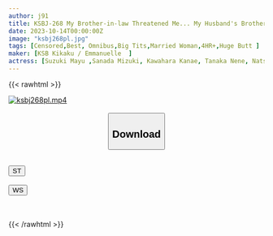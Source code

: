 ```yaml
---
author: j91
title: KSBJ-268 My Brother-in-law Threatened Me... My Husband's Brother Is His Ex-girlfriend
date: 2023-10-14T00:00:00Z
image: "ksbj268pl.jpg"
tags: [Censored,Best, Omnibus,Big Tits,Married Woman,4HR+,Huge Butt	]
maker: [KSB Kikaku / Emmanuelle  ]
actress: [Suzuki Mayu ,Sanada Mizuki, Kawahara Kanae, Tanaka Nene, Natsume Aika]
---
```



{{< rawhtml >}}

<div class="video" data-videoid="VB6GAQkW0GTK8eo">
    <a href="javascript:;">
        <img src="https://my.j91.asia/posts/ksbj268pl/ksbj268pl.jpg" width="WIDTH" height="HEIGHT" alt="ksbj268pl.mp4" loading="lazy">
    </a>
</div>

<script type="text/javascript" src="https://j91.asia/asset/on-demand-st.js"></script>

<br>
  <link rel="stylesheet" href="https://j91.asia/asset/bs5.css">
  
  <center>
  <button class="btn btn-primary" type="button" data-bs-toggle="collapse" data-bs-target=".multi-collapse" aria-expanded="false" aria-controls="multiCollapseExample1 multiCollapseExample2"><h2>Download</h2></button></center>
</p>
<div class="row">
  <div class="col">
    <div class="collapse multi-collapse" id="multiCollapseExample1">
      <div class="card card-body">
	      	      <br>
<div class="buttons">  
<a href="https://streamtape.to/v/VB6GAQkW0GTK8eo"><button class="btn-hover color-3"><i class="fa fa-download"></i> ST</button></a></div>
    </div>
  </div>
</div>
  <div class="col">
    <div class="collapse multi-collapse" id="multiCollapseExample2">
      <div class="card card-body">
	      <br>
<div class="buttons">
    <a href="https://wolfstream.tv/ohhmgo3im9oi"><button class="btn-hover color-9"><i class="fa fa-download"></i> WS</button></a></div>
<br><br>
      </div>
    </div>
  </div>
</div>

{{< /rawhtml >}}